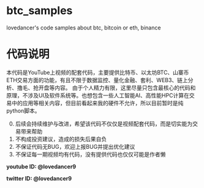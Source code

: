 # btc_samples
lovedancer's code samples about btc, bitcoin or eth, binance

# 代码说明
本代码是YouTube上视频的配套代码，主要提供比特币、以太坊BTC、山寨币ETH交易方面的功能，有且不限于数据监控、量化金融、套利、WEB3、链上分析、撸毛、抢开盘等内容。
由于个人精力有限，这里尽量只包含最核心的代码和原理，不涉及UI及软件系统等。也想包含一些人工智能AI、高性能HPC计算在交易中的应用等相关内容，但目前看起来我的硬件不允许，所以目前暂时是纯python脚本。

0. 后续会持续维护与改进，希望该代码不仅仅是视频配套代码，而是切实能为交易带来帮助
1. 不构成投资建议，造成的损失后果自负
2. 不保证代码无BUG，欢迎上报BUG并提出优化建议
3. 不保证每一期视频均有代码，没有提供代码也仅仅可能是作者懒

**youtube ID: @lovedancer9**

**twitter ID: @lovedancer9**

